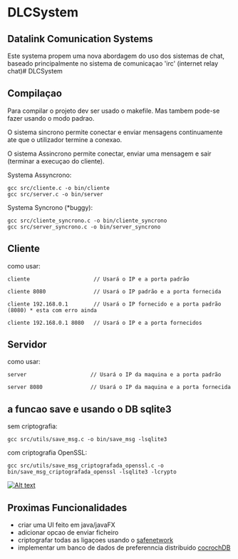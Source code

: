 # DLCSystem

## Datalink Comunication Systems

Este systema propem uma nova abordagem do uso dos sistemas de chat, baseado principalmente no sistema de comunicaçao 'irc' (internet relay chat)# DLCSystem

## Compilaçao

Para compilar o projeto dev ser usado o makefile. Mas tambem pode-se fazer usando o modo padrao.

O sistema sincrono permite conectar e enviar mensagens continuamente ate que o utilizador termine a conexao.

O sistema Assincrono permite conectar, enviar uma mensagem e sair (terminar a execuçao do cliente).


Systema Assyncrono:

```
gcc src/cliente.c -o bin/cliente
gcc src/server.c -o bin/server
```

Systema Syncrono (*buggy):

```
gcc src/cliente_syncrono.c -o bin/cliente_syncrono
gcc src/server_syncrono.c -o bin/server_syncrono
```


## Cliente

como usar:

```
cliente                    // Usará o IP e a porta padrão

cliente 8080               // Usará o IP padrão e a porta fornecida

cliente 192.168.0.1        // Usará o IP fornecido e a porta padrão (8080) * esta com erro ainda

cliente 192.168.0.1 8080   // Usará o IP e a porta fornecidos
```

## Servidor

como usar:

```
server                    // Usará o IP da maquina e a porta padrão

server 8080               // Usará o IP da maquina e a porta fornecida
```

## a funcao save e usando o DB sqlite3


sem criptografia:

```
gcc src/utils/save_msg.c -o bin/save_msg -lsqlite3
```

com criptografia OpenSSL:

```
gcc src/utils/save_msg_criptografada_openssl.c -o bin/save_msg_criptografada_openssl -lsqlite3 -lcrypto
```
[![Alt text](https://assets.digitalocean.com/articles/alligator/boo.svg)](https://digitalocean.com)

## Proximas Funcionalidades

* criar uma UI feito em java/javaFX
* adicionar opcao de enviar ficheiro
* criptografar todas as ligaçoes usando o [safenetwork](https://github.com/Coyas/self_encryption)
* implementar um banco de dados de preferenncia distribuido [cocrochDB](https://www.cockroachlabs.com/)
